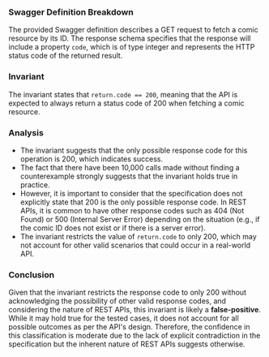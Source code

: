 ### Swagger Definition Breakdown
The provided Swagger definition describes a GET request to fetch a comic resource by its ID. The response schema specifies that the response will include a property `code`, which is of type integer and represents the HTTP status code of the returned result.

### Invariant
The invariant states that `return.code == 200`, meaning that the API is expected to always return a status code of 200 when fetching a comic resource.

### Analysis
- The invariant suggests that the only possible response code for this operation is 200, which indicates success.
- The fact that there have been 10,000 calls made without finding a counterexample strongly suggests that the invariant holds true in practice.
- However, it is important to consider that the specification does not explicitly state that 200 is the only possible response code. In REST APIs, it is common to have other response codes such as 404 (Not Found) or 500 (Internal Server Error) depending on the situation (e.g., if the comic ID does not exist or if there is a server error).
- The invariant restricts the value of `return.code` to only 200, which may not account for other valid scenarios that could occur in a real-world API.

### Conclusion
Given that the invariant restricts the response code to only 200 without acknowledging the possibility of other valid response codes, and considering the nature of REST APIs, this invariant is likely a **false-positive**. While it may hold true for the tested cases, it does not account for all possible outcomes as per the API's design. Therefore, the confidence in this classification is moderate due to the lack of explicit contradiction in the specification but the inherent nature of REST APIs suggests otherwise.
